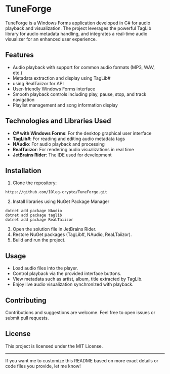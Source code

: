 # TuneForge

TuneForge is a Windows Forms application developed in C# for audio playback and visualization. The project leverages the powerful TagLib library for audio metadata handling, and integrates a real-time audio visualizer for an enhanced user experience.

## Features

- Audio playback with support for common audio formats (MP3, WAV, etc.)
- Metadata extraction and display using TagLib# 
- using RealTaiizor for API
- User-friendly Windows Forms interface
- Smooth playback controls including play, pause, stop, and track navigation
- Playlist management and song information display

## Technologies and Libraries Used

- **C# with Windows Forms**: For the desktop graphical user interface
- **TagLib#**: For reading and editing audio metadata tags
- **NAudio**: For audio playback and processing
- **RealTaiizor**: For rendering audio visualizations in real time
- **JetBrains Rider**: The IDE used for development

## Installation

1. Clone the repository:
````
https://github.com/IOleg-crypto/TuneForge.git
````
2. Install libraries using NuGet Package Manager
```
dotnet add package NAudio
dotnet add package taglib
dotnet add package ReaLTaiizor
```


3. Open the solution file in JetBrains Rider.
4. Restore NuGet packages (TagLib#, NAudio, ReaLTaiizor).
5. Build and run the project.

## Usage

- Load audio files into the player.
- Control playback via the provided interface buttons.
- View metadata such as artist, album, title extracted by TagLib.
- Enjoy live audio visualization synchronized with playback.

## Contributing

Contributions and suggestions are welcome. Feel free to open issues or submit pull requests.

## License

This project is licensed under the MIT License.

---

If you want me to customize this README based on more exact details or code files you provide, let me know!

